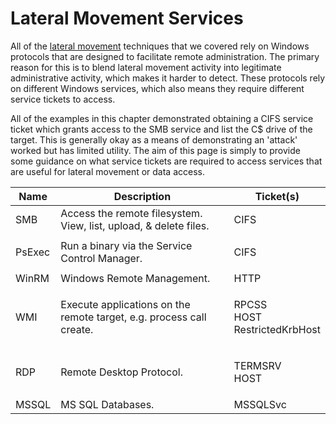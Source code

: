 # Lateral Movement Services

All of the [lateral movement](https://www.zeropointsecurity.co.uk/path-player?courseid=red-team-ops\&unit=674b793699b3a08430017d88) techniques that we covered rely on Windows protocols that are designed to facilitate remote administration.  The primary reason for this is to blend lateral movement activity into legitimate administrative activity, which makes it harder to detect.  These protocols rely on different Windows services, which also means they require different service tickets to access.

All of the examples in this chapter demonstrated obtaining a CIFS service ticket which grants access to the SMB service and list the C$ drive of the target.  This is generally okay as a means of demonstrating an 'attack' worked but has limited utility.  The aim of this page is simply to provide some guidance on what service tickets are required to access services that are useful for lateral movement or data access.

| **Name** | **Description**                                                      | **Ticket(s)**                             |
| -------- | -------------------------------------------------------------------- | ----------------------------------------- |
| SMB      | Access the remote filesystem.  View, list, upload, & delete files.   | CIFS                                      |
| PsExec   | Run a binary via the Service Control Manager.                        | <p>CIFS<br></p>                           |
| WinRM    | Windows Remote Management.                                           | HTTP                                      |
| WMI      | Execute applications on the remote target, e.g. process call create. | <p>RPCSS<br>HOST<br>RestrictedKrbHost</p> |
| RDP      | Remote Desktop Protocol.                                             | <p>TERMSRV<br>HOST</p>                    |
| MSSQL    | MS SQL Databases.                                                    | MSSQLSvc                                  |
